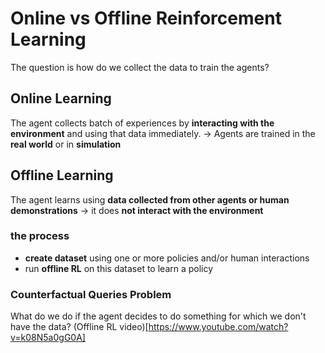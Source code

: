 # Online vs Offline Reinforcement Learning
The question is how do we collect the data to train the agents?

## Online Learning
The agent collects batch of experiences by **interacting with the environment** and using that data immediately.
-> Agents are trained in the **real world** or in **simulation**

## Offline Learning
The agent learns using **data collected from other agents or human demonstrations**
-> it does **not interact with the environment**

### the process
- **create dataset** using one or more policies and/or human interactions
- run **offline RL** on this dataset to learn a policy

### Counterfactual Queries Problem
What do we do if the agent decides to do something for which we don't have the data?
(Offline RL video)[https://www.youtube.com/watch?v=k08N5a0gG0A]
